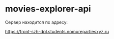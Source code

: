# movies-explorer-api

Сервер находится по адресу: 

 https://front-szh-dpl.students.nomorepartiesxyz.ru
